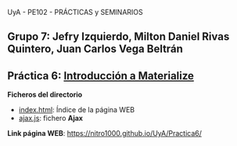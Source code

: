  UyA - PE102 - PRÁCTICAS y SEMINARIOS
## Grupo 7: Jefry Izquierdo, Milton Daniel Rivas Quintero, Juan Carlos Vega Beltrán


## Práctica 6: [Introducción a Materialize](https://nitro1000.github.io/UyA/Practica4/)

**Ficheros del directorio**
  - [index.html](https://github.com/Nitro1000/UyA/blob/master/Practica6/index.html): Índice de la página WEB
  - [ajax.js](https://github.com/Nitro1000/UyA/tree/master/Practica6/ajax.js): fichero  **Ajax**


**Link página WEB**: https://nitro1000.github.io/UyA/Practica6/
